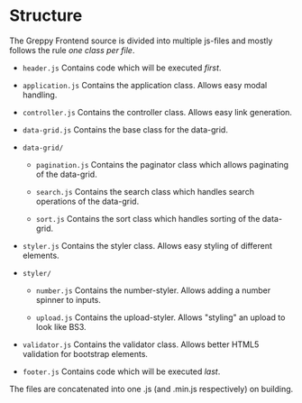 # Structure

The Greppy Frontend source is divided into multiple js-files and mostly follows
the rule *one class per file*.

* ``header.js`` Contains code which will be executed *first*.

* ``application.js`` Contains the application class. Allows easy modal handling.

* ``controller.js`` Contains the controller class. Allows easy link generation.

* ``data-grid.js`` Contains the base class for the data-grid.

* ``data-grid/``

    * ``pagination.js`` Contains the paginator class which allows paginating of the data-grid.

    * ``search.js`` Contains the search class which handles search operations of the data-grid.

    * ``sort.js`` Contains the sort class which handles sorting of the data-grid.

* ``styler.js`` Contains the styler class. Allows easy styling of different elements.

* ``styler/``

    * ``number.js`` Contains the number-styler. Allows adding a number spinner to inputs.

    * ``upload.js`` Contains the upload-styler. Allows "styling" an upload to look like BS3.

* ``validator.js`` Contains the validator class. Allows better HTML5 validation for bootstrap elements.

* ``footer.js`` Contains code which will be executed *last*.

The files are concatenated into one .js (and .min.js respectively) on building.
